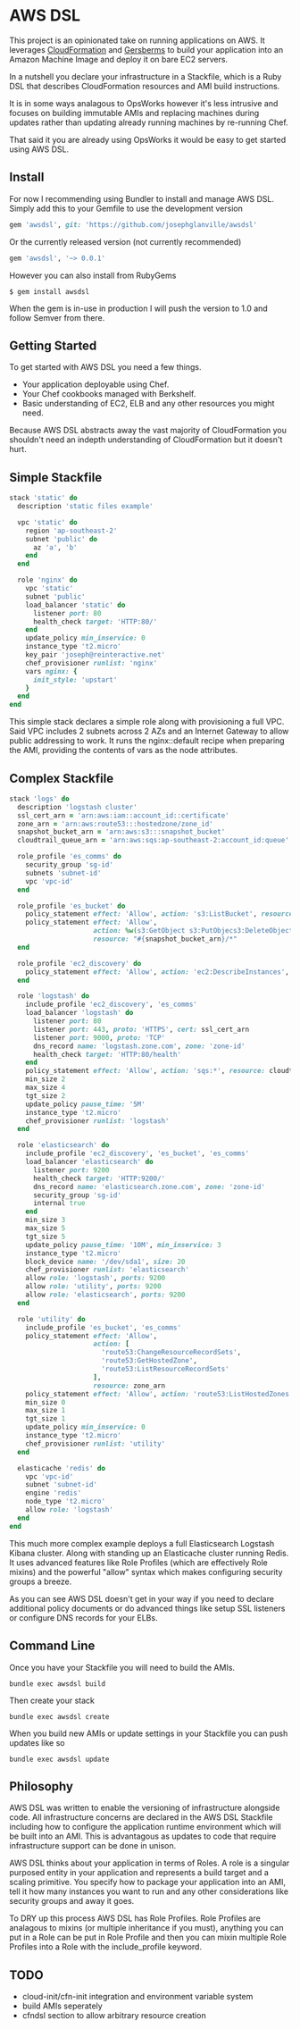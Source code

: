 AWS DSL
======

This project is an opinionated take on running applications on AWS.
It leverages [CloudFormation](http://aws.amazon.com/cloudformation/) and [Gersberms](https://github.com/josephglanville/gersberms) to build your application into an Amazon Machine Image and deploy it on bare EC2 servers.

In a nutshell you declare your infrastructure in a Stackfile, which is a Ruby DSL that describes CloudFormation resources and AMI build instructions.

It is in some ways analagous to OpsWorks however it's less intrusive and focuses on building immutable AMIs and replacing machines during updates rather than updating already running machines by re-running Chef.

That said it you are already using OpsWorks it would be easy to get started using AWS DSL.

Install
-------

For now I recommending using Bundler to install and manage AWS DSL.
Simply add this to your Gemfile to use the development version

```ruby
gem 'awsdsl', git: 'https://github.com/josephglanville/awsdsl'
```

Or the currently released version (not currently recommended)

```ruby
gem 'awsdsl', '~> 0.0.1'
```

However you can also install from RubyGems

    $ gem install awsdsl

When the gem is in-use in production I will push the version to 1.0 and follow Semver from there.

Getting Started
---------------

To get started with AWS DSL you need a few things.

* Your application deployable using Chef.
* Your Chef cookbooks managed with Berkshelf.
* Basic understanding of EC2, ELB and any other resources you might need.

Because AWS DSL abstracts away the vast majority of CloudFormation you shouldn't need an indepth understanding of CloudFormation but it doesn't hurt.

Simple Stackfile
----------------

```ruby
stack 'static' do
  description 'static files example'

  vpc 'static' do
    region 'ap-southeast-2'
    subnet 'public' do
      az 'a', 'b'
    end
  end

  role 'nginx' do
    vpc 'static'
    subnet 'public'
    load_balancer 'static' do
      listener port: 80
      health_check target: 'HTTP:80/'
    end
    update_policy min_inservice: 0
    instance_type 't2.micro'
    key_pair 'joseph@reinteractive.net'
    chef_provisioner runlist: 'nginx'
    vars nginx: {
      init_style: 'upstart'
    }
  end
end
```

This simple stack declares a simple role along with provisioning a full VPC.
Said VPC includes 2 subnets across 2 AZs and an Internet Gateway to allow public addressing to work.
It runs the nginx::default recipe when preparing the AMI, providing the contents of vars as the node attributes.

Complex Stackfile
-----------------

```ruby
stack 'logs' do
  description 'logstash cluster'
  ssl_cert_arn = 'arn:aws:iam::account_id::certificate'
  zone_arn = 'arn:aws:route53:::hostedzone/zone_id'
  snapshot_bucket_arn = 'arn:aws:s3:::snapshot_bucket'
  cloudtrail_queue_arn = 'arn:aws:sqs:ap-southeast-2:account_id:queue'

  role_profile 'es_comms' do
    security_group 'sg-id'
    subnets 'subnet-id'
    vpc 'vpc-id'
  end

  role_profile 'es_bucket' do
    policy_statement effect: 'Allow', action: 's3:ListBucket', resource: snapshot_bucket_arn
    policy_statement effect: 'Allow',
                     action: %w(s3:GetObject s3:PutObjecs3:DeleteObject s3:DeleteObject),
                     resource: "#{snapshot_bucket_arn}/*"
  end

  role_profile 'ec2_discovery' do
    policy_statement effect: 'Allow', action: 'ec2:DescribeInstances', resource: '*'
  end

  role 'logstash' do
    include_profile 'ec2_discovery', 'es_comms'
    load_balancer 'logstash' do
      listener port: 80
      listener port: 443, proto: 'HTTPS', cert: ssl_cert_arn
      listener port: 9000, proto: 'TCP'
      dns_record name: 'logstash.zone.com', zone: 'zone-id'
      health_check target: 'HTTP:80/health'
    end
    policy_statement effect: 'Allow', action: 'sqs:*', resource: cloudtrail_queue_arn
    min_size 2
    max_size 4
    tgt_size 2
    update_policy pause_time: '5M'
    instance_type 't2.micro'
    chef_provisioner runlist: 'logstash'
  end

  role 'elasticsearch' do
    include_profile 'ec2_discovery', 'es_bucket', 'es_comms'
    load_balancer 'elasticsearch' do
      listener port: 9200
      health_check target: 'HTTP:9200/'
      dns_record name: 'elasticsearch.zone.com', zone: 'zone-id'
      security_group 'sg-id'
      internal true
    end
    min_size 3
    max_size 5
    tgt_size 5
    update_policy pause_time: '10M', min_inservice: 3
    instance_type 't2.micro'
    block_device name: '/dev/sda1', size: 20
    chef_provisioner runlist: 'elasticsearch'
    allow role: 'logstash', ports: 9200
    allow role: 'utility', ports: 9200
    allow role: 'elasticsearch', ports: 9200
  end

  role 'utility' do
    include_profile 'es_bucket', 'es_comms'
    policy_statement effect: 'Allow',
                     action: [
                       'route53:ChangeResourceRecordSets',
                       'route53:GetHostedZone',
                       'route53:ListResourceRecordSets'
                     ],
                     resource: zone_arn
    policy_statement effect: 'Allow', action: 'route53:ListHostedZones', resource: '*'
    min_size 0
    max_size 1
    tgt_size 1
    update_policy min_inservice: 0
    instance_type 't2.micro'
    chef_provisioner runlist: 'utility'
  end

  elasticache 'redis' do
    vpc 'vpc-id'
    subnet 'subnet-id'
    engine 'redis'
    node_type 't2.micro'
    allow role: 'logstash'
  end
end
```

This much more complex example deploys a full Elasticsearch Logstash Kibana cluster. Along with standing up an Elasticache cluster running Redis.
It uses advanced features like Role Profiles (which are effectively Role mixins) and the powerful "allow" syntax which makes configuring security groups a breeze.

As you can see AWS DSL doesn't get in your way if you need to declare additional policy documents or do advanced things like setup SSL listeners or configure DNS records for your ELBs.

Command Line
------------

Once you have your Stackfile you will need to build the AMIs.

```
bundle exec awsdsl build
```

Then create your stack

```
bundle exec awsdsl create
```

When you build new AMIs or update settings in your Stackfile you can push updates like so

```
bundle exec awsdsl update
```

Philosophy
----------

AWS DSL was written to enable the versioning of infrastructure alongside code.
All infrastructure concerns are declared in the AWS DSL Stackfile including how to configure the application runtime environment which will be built into an AMI.
This is advantagous as updates to code that require infrastructure support can be done in unison.

AWS DSL thinks about your application in terms of Roles. A role is a singular purposed entity in your application and represents a build target and a scaling primitive.
You specify how to package your application into an AMI, tell it how many instances you want to run and any other considerations like security groups and away it goes.

To DRY up this process AWS DSL has Role Profiles. Role Profiles are analagous to mixins (or multiple inheritance if you must), anything you can put in a Role can be put in Role Profile and then you can mixin multiple Role Profiles into a Role with the include_profile keyword.



TODO
----

* cloud-init/cfn-init integration and environment variable system
* build AMIs seperately
* cfndsl section to allow arbitrary resource creation
